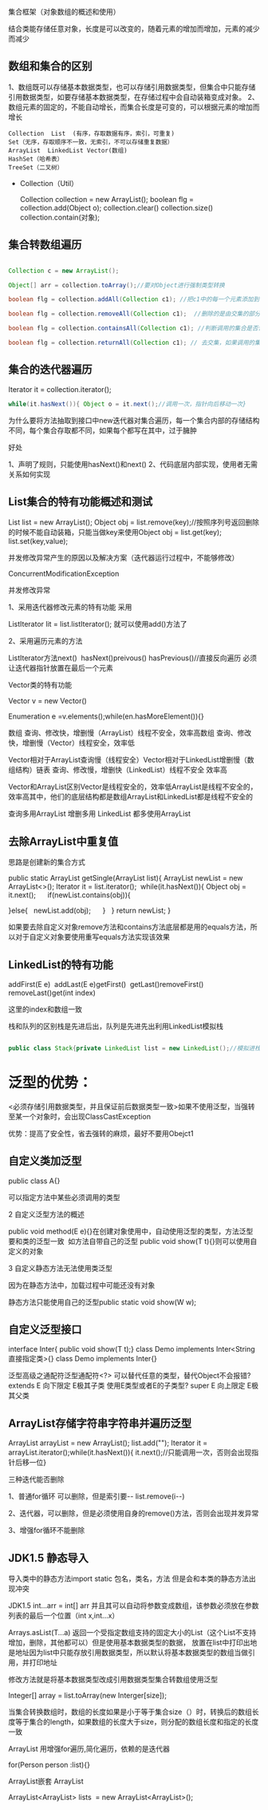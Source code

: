 集合框架（对象数组的概述和使用）

结合类能存储任意对象，长度是可以改变的，随着元素的增加而增加，元素的减少而减少


## 数组和集合的区别

1、数组既可以存储基本数据类型，也可以存储引用数据类型，但集合中只能存储引用数据类型，如要存储基本数据类型，在存储过程中会自动装箱变成对象。
2、数组元素的固定的，不能自动增长，而集合长度是可变的，可以根据元素的增加而增长


	Collection  List  (有序，存取数据有序，索引，可重复)
	Set（无序，存取顺序不一致，无索引，不可以存储重复数据）
	ArrayList  LinkedList Vector(数组)     
	HashSet（哈希表）  
	TreeSet（二叉树）



* Collection（Util）

	Collection collection = new ArrayList();
	boolean flg = collection.add(Object o);
	collection.clear()
	collection.size()
	collection.contain(对象);


## 集合转数组遍历

```java

Collection c = new ArrayList();

Object[] arr = collection.toArray();//要对Object进行强制类型转换

boolean flg = collection.addAll(Collection c1); //把c1中的每一个元素添加到collection中

boolean flg = collection.removeAll(Collection c1);  //删除的是由交集的部分 

boolean flg = collection.containsAll(Collection c1); //判断调用的集合是否包含传入的数据

boolean flg = collection.returnAll(Collection c1); // 去交集，如果调用的集合改变，返回true，如果调用集合不变就返回false
```


## 集合的迭代器遍历


Iterator it = collection.iterator();


```java
while(it.hasNext()){ Object o = it.next();//调用一次，指针向后移动一次}
```


为什么要将方法抽取到接口中new迭代器对集合遍历，每一个集合内部的存储结构不同，每个集合存取都不同，如果每个都写在其中，过于臃肿

好处

1、声明了规则，只能使用hasNext()和next()
2、代码底层内部实现，使用者无需关系如何实现



## List集合的特有功能概述和测试

List<T> list = new ArrayList<T>();
Object obj = list.remove(key);//按照序列号返回删除的时候不能自动装箱，只能当做key来使用Object obj = list.get(key);
list.set(key,value);



并发修改异常产生的原因以及解决方案（迭代器运行过程中，不能够修改）


ConcurrentModificationException

并发修改异常

1、采用迭代器修改元素的特有功能 采用

ListIterator lit = list.listIterator(); 就可以使用add()方法了


2、采用遍历元素的方法

ListIterator方法next()  hasNext()preivous() hasPrevious()//直接反向遍历 必须让迭代器指针放置在最后一个元素


Vector类的特有功能

Vector v = new Vector()

Enumeration e =v.elements();while(en.hasMoreElement()){}


数组 查询、修改快，增删慢（ArrayList）线程不安全，效率高数组 查询、修改快，增删慢（Vector）线程安全，效率低

Vector相对于ArrayList查询慢（线程安全）Vector相对于LinkedList增删慢（数组结构）链表 查询、修改慢，增删快（LinkedList）线程不安全 效率高

Vector和ArrayList区别Vector是线程安全的，效率低ArrayList是线程不安全的，效率高其中，他们的底层结构都是数组ArrayList和LinkedList都是线程不安全的


查询多用ArrayList
增删多用 LinkedList
都多使用ArrayList


## 去除ArrayList中重复值

思路是创建新的集合方式

public static ArrayList getSingle(ArrayList list){ 
ArrayList newList = new ArrayList<>(); 
Iterator it = list.iterator();  
while(it.hasNext()){
Object obj = it.next();      
if(newList.contains(obj)){

}else{
   newList.add(obj);      
}   
} return newList;
}

如果要去除自定义对象remove方法和contains方法底层都是用的equals方法，所以对于自定义对象要使用重写equals方法实现该效果



## LinkedList的特有功能



addFirst(E e)  addLast(E e)getFirst()   getLast()removeFirst() removeLast()get(int index) 



这里的index和数组一致


栈和队列的区别栈是先进后出，队列是先进先出利用LinkedList模拟栈


```java

public class Stack{private LinkedList list = new LinkedList();//模拟进栈方法public void in(Object obj){   list.addLast(obj);}public Object out(Object obj){   //模拟出栈  return list.removeLast();}public boolean isEmpty(){	return list.isEmpty(); }}


```



# 泛型的优势：

<必须存储引用数据类型，并且保证前后数据类型一致>如果不使用泛型，当强转至某一个对象时，会出现ClassCastException


优势：提高了安全性，省去强转的麻烦，最好不要用Obejct1 

## 自定义类加泛型  

 public class A<E>{}  
 
 可以指定方法中某些必须调用的类型
 
 2 自定义泛型方法的概述   
 
 
 public void method(E e){}在创建对象使用中，自动使用泛型的类型，方法泛型要和类的泛型一致  如方法自带自己的泛型 public<T> void show(T t){}则可以使用自定义的对象
 
 
 
 3 自定义静态方法无法使用类泛型
 
 因为在静态方法中，加载过程中可能还没有对象   
 
 静态方法只能使用自己的泛型public static<W> void show(W w);
 
 
 ## 自定义泛型接口
 
 
 
 interface Inter<T>{ public void show(T t);}
 class Demo implements Inter<String 直接指定类>{}
 class Demo<T> implements Inter<T>{}
 
 

 泛型高级之通配符泛型通配符<?> 可以替代任意的类型，替代Object不会报错? extends E 向下限定 E极其子类 使用E类型或者E的子类型? super E 向上限定 E极其父类
 
 
 
 ## ArrayList存储字符串字符串并遍历泛型
 
 
 
 ArrayList<String> arrayList = new ArrayList<String>();
 list.add("");
 Iterator<String> it = arrayList.iterator();while(it.hasNext()){ it.next();//只能调用一次，否则会出现指针后移一位}
 
 
 
 三种迭代能否删除
 
 
 1、普通for循环 可以删除，但是索引要-- list.remove(i--)
 
 
 
 2、迭代器，可以删除，但是必须使用自身的remove()方法，否则会出现并发异常
 
 
 3、增强for循环不能删除
 
 
 
 ## JDK1.5 静态导入 
 
 
 导入类中的静态方法import static 包名，类名，方法 但是会和本类的静态方法出现冲突
 
 JDK1.5 int...arr = int[] arr 并且其可以自动将参数变成数组，该参数必须放在参数列表的最后一个位置（int x,int...x）
 
 
 Arrays.asList(T...a) 返回一个受指定数组支持的固定大小的List（这个List不支持增加，删除，其他都可以）但是使用基本数据类型的数据，
 放置在list中打印出地是地址因为list中只能存放引用数据类型，所以默认将基本数据类型的数组当做引用，并打印地址
 
 
 修改方法就是将基本数据类型改成引用数据类型集合转数组使用泛型
 
 Integer[] array = list.toArray(new Interger[size]);
 
 当集合转换数组时，数组的长度如果是小于等于集合size（）时，转换后的数组长度等于集合的length，如果数组的长度大于size，则分配的数组长度和指定的长度一致
 
 
 ArrayList 用增强for遍历,简化遍历，依赖的是迭代器
 
  for(Person person :list){}
 

  
 ArrayList嵌套 ArrayList

 ArrayList<ArrayList<Object>> lists  = new ArrayList<ArrayList<Objext>>();
